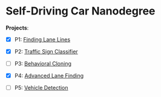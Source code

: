 # Self-Driving Car Nanodegree

**Projects**: 

  - [x] P1: [Finding Lane Lines](Term1/P1-Lane-Lines)   
  - [x] P2: [Traffic Sign Classifier](Term1/P2-Traffic-Sign-Classifier)
  - [ ] P3: [Behavioral Cloning](Term1/P3-Behavioral_Cloning)
  - [x] P4: [Advanced Lane Finding](Term1/P4-Advanced-Lane-Finding)
  - [ ] P5: [Vehicle Detection](Term1/P5-Vehicle_Detection)

